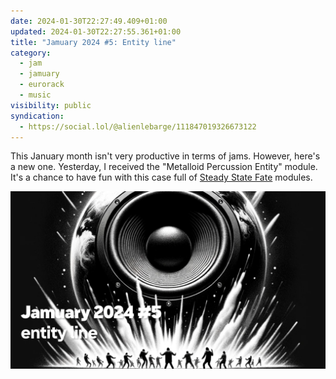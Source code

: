 ```yaml
---
date: 2024-01-30T22:27:49.409+01:00
updated: 2024-01-30T22:27:55.361+01:00
title: "Jamuary 2024 #5: Entity line"
category:
  - jam
  - jamuary
  - eurorack
  - music
visibility: public
syndication:
  - https://social.lol/@alienlebarge/111847019326673122
---
```


This January month isn't very productive in terms of jams. However, here's a new one. Yesterday, I received the "Metalloid Percussion Entity" module. It's a chance to have fun with this case full of [Steady State Fate](https://steadystatefate.com/) modules.


![Entity line video thumbnail](video-thumbnail.png "[Entity line on Vimeo](https://vimeo.com/907999659)")
